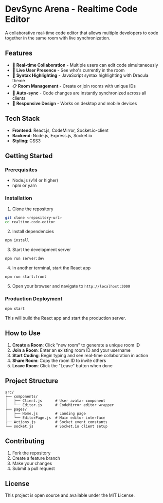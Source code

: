 # DevSync Arena - Realtime Code Editor

A collaborative real-time code editor that allows multiple developers to code together in the same room with live synchronization.

## Features

- 🚀 **Real-time Collaboration** - Multiple users can edit code simultaneously
- 👥 **Live User Presence** - See who's currently in the room
- 🎨 **Syntax Highlighting** - JavaScript syntax highlighting with Dracula theme
- 📋 **Room Management** - Create or join rooms with unique IDs
- 🔄 **Auto-sync** - Code changes are instantly synchronized across all clients
- 📱 **Responsive Design** - Works on desktop and mobile devices

## Tech Stack

- **Frontend**: React.js, CodeMirror, Socket.io-client
- **Backend**: Node.js, Express.js, Socket.io
- **Styling**: CSS3

## Getting Started

### Prerequisites

- Node.js (v14 or higher)
- npm or yarn

### Installation

1. Clone the repository
```bash
git clone <repository-url>
cd realtime-code-editor
```
2. Install dependencies
```bash
npm install
```

3. Start the development server
```bash
npm run server:dev
```

4. In another terminal, start the React app
```bash
npm run start:front
```

5. Open your browser and navigate to `http://localhost:3000`

### Production Deployment

```bash
npm start
```

This will build the React app and start the production server.

## How to Use

1. **Create a Room**: Click "new room" to generate a unique room ID
2. **Join a Room**: Enter an existing room ID and your username
3. **Start Coding**: Begin typing and see real-time collaboration in action
4. **Share Room**: Copy the room ID to invite others
5. **Leave Room**: Click the "Leave" button when done

## Project Structure

```
src/
├── components/
│   ├── Client.js      # User avatar component
│   └── Editor.js      # CodeMirror editor wrapper
├── pages/
│   ├── Home.js        # Landing page
│   └── EditorPage.js  # Main editor interface
├── Actions.js         # Socket event constants
└── socket.js          # Socket.io client setup
```

## Contributing

1. Fork the repository
2. Create a feature branch
3. Make your changes
4. Submit a pull request

## License

This project is open source and available under the MIT License.
